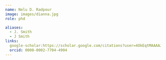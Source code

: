 ```yaml
---
name: Nelu D. Radpour
image: images/dianna.jpg
role: phd

aliases:
  - J. Smith
  - J Smith
links:
  google-scholar:https://scholar.google.com/citations?user=4OkEqtMAAAAJ&hl=en
  orcid: 0000-0002-7704-4904
---
```



